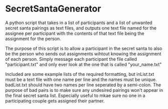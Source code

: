 # SecretSantaGenerator
A python script that takes in a list of participants and a list of unwanted secret santa pairings as text files, and outputs one text file named for the assignee per participant with the contents of that text file being the assignment for the person.

The purpose of this script is to allow a participant in the secret santa to also be the person who sends out assignments wihtout knowing the assignment of each person.
Simply message each participant the file called "participant.txt" and only ever look at the one that is called "your_name.txt"

Included are some example lists of the required formatting, but inList.txt must be a text file with one name per line and the names must be unique. badList.txt should have two names per line seperated by a semi-colon. The purpose of bad pairs is to make sure any undesired pairings won't appear in the final secret santa list. Especially useful to mkae sure no one in a participating couple gets assigned their partner.
